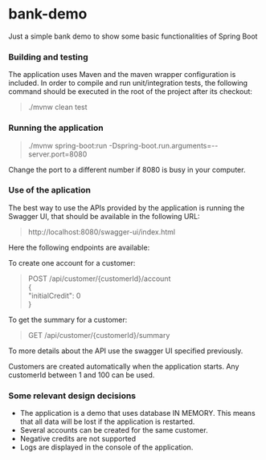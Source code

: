 # bank-demo
Just a simple bank demo to show some basic functionalities of Spring Boot

### Building and testing

The application uses Maven and the maven wrapper configuration is included. In order to compile and run unit/integration
tests, the following command should be executed in the root of the project after its checkout:

> ./mvnw clean test

### Running the application

> ./mvnw spring-boot:run -Dspring-boot.run.arguments=--server.port=8080

Change the port to a different number if 8080 is busy in your computer.

### Use of the aplication

The best way to use the APIs provided by the application is running the Swagger UI, that should be available in the following
URL:

> http://localhost:8080/swagger-ui/index.html

Here the following endpoints are available:

To create one account for a customer:

> POST /api/customer/{customerId}/account <br>
> {<br>
> "initialCredit": 0<br>
> }<br>

To get the summary for a customer:
> GET /api/customer/{customerId}/summary

To more details about the API use the swagger UI specified previously.

Customers are created automatically when the application starts. Any customerId between 1 and 100 can be used.

### Some relevant design decisions

* The application is a demo that uses database IN MEMORY. This means that all data will be lost if the application is restarted.
* Several accounts can be created for the same customer.
* Negative credits are not supported
* Logs are displayed in the console of the application.


